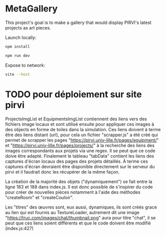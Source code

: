 # MetaGallery
This project's goal is to make a gallery that would display PIRVI's latest projects as art pieces.

Launch locally:

```bash
npm install
```

```bash
npm run dev
```

Expose to network:

```bash
vite --host
```

# TODO pour déploiement sur site pirvi

ProjectsImgList et EquipmentsImgList contiennent des liens vers des fichiers image locaux
et sont utilisé ensuite pour appliquer ces images à des objects en forme de toiles
dans la simulation. Ces liens doivent à terme être des liens distant (url), pour cela un fichier 
"scrapper.js" a été créé qui permet de scrapper les pages "https://pirvi.univ-lille.fr/pages/equipment/"
et "https://pirvi.univ-lille.fr/pages/projects/" à la recherche des liens des images
correspondants aux projets via une regex. Il se peut que ce code doive être adapté.
Finalement le tableau "tabData" contient les liens des captures d'écran locaux des pages des projets
détaillés. À terme ces captures d'écran devraient être disponible directement sur le serveur du pirvi
et il faudrait donc les récupérer de la même façon.

La création de la majorité des objets ("dynamiquement") se fait entre la ligne 183 et 188 dans index.js.
Il est donc possible de s'inspirer du code pour créer de nouvelles pièces notamment à l'aide des méthodes 
"createRoom" et "createCouloir".

Les "titres" des œuvres sont, eux aussi, dynamiques, ils sont créés grace au lien qui est fournis au TextureLoader,
autrement dit une image "https://truc.com/images/chat/thumbnail.png" aura pour titre "chat", il se peut que ces liens soient 
différents et que le code doivent être modifié (index.js:427)
